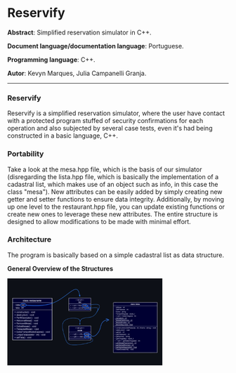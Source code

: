 
# Reservify

**Abstract**: Simplified reservation simulator in C++.

**Document language/documentation language**: Portuguese.

**Programming language**: C++.

**Autor**: Kevyn Marques, Julia Campanelli Granja.

---

### Reservify

Reservify is a simplified reservation simulator, where the user have contact with a protected program stuffed of security confirmations for each operation and also subjected by several case tests, even it's had being constructed in a basic language, C++.

### Portability

Take a look at the mesa.hpp file, which is the basis of our simulator (disregarding the lista.hpp file, which is basically the implementation of a cadastral list, which makes use of an object such as info, in this case the class "mesa"). New attributes can be easily added by simply creating new getter and setter functions to ensure data integrity. Additionally, by moving up one level to the restaurant.hpp file, you can update existing functions or create new ones to leverage these new attributes. The entire structure is designed to allow modifications to be made with minimal effort.

### Architecture

The program is basically based on a simple cadastral list as data structure.

**General Overview of the Structures**

<img src="media/image_overview_structures.png" alt="Diagrama do Esquema Geral" width="70%">

